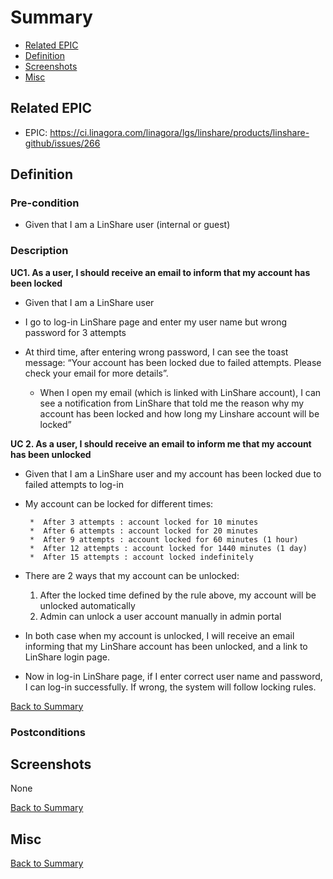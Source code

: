 # Summary

* [Related EPIC](#related-epic)
* [Definition](#definition)
* [Screenshots](#screenshots)
* [Misc](#misc)

## Related EPIC

* EPIC: https://ci.linagora.com/linagora/lgs/linshare/products/linshare-github/issues/266

## Definition

### Pre-condition 

* Given that I am a LinShare user (internal or guest)

### Description

**UC1. As a user, I should receive an email to inform  that my account has been locked**
* Given that I am a LinShare user
* I go to  log-in LinShare page and enter my user  name but wrong password for 3 attempts
* At third time, after entering wrong password, I can see the toast message: “Your account has been locked due to failed attempts. Please check your email for more details”.

   - When I open my email (which is linked with LinShare account), I can see a notification from LinShare that told me the reason why my account has been locked and how long my Linshare account will be locked”

**UC 2. As a user, I should receive an email to inform me that my account has been unlocked**
*  Given that I am a LinShare user and my account has been locked due to failed attempts to log-in
*  My account can be locked for different times:

        *  After 3 attempts : account locked for 10 minutes
        *  After 6 attempts : account locked for 20 minutes 
        *  After 9 attempts : account locked for 60 minutes (1 hour)
        *  After 12 attempts : account locked for 1440 minutes (1 day) 
        *  After 15 attempts : account locked indefinitely

*  There are 2 ways that my account can be unlocked:
    1. After the locked time defined by the rule above,  my account will be unlocked automatically
    2. Admin can unlock a user account manually in admin portal
*  In both case when my account is unlocked, I will receive an email informing that my LinShare account has been unlocked, and a link to LinShare login page.
*  Now in log-in LinShare page, if I enter correct user name and password, I can log-in successfully. If wrong, the system will follow locking rules.

[Back to Summary](#summary)

### Postconditions

## Screenshots

None

[Back to Summary](#summary)

## Misc

[Back to Summary](#summary)